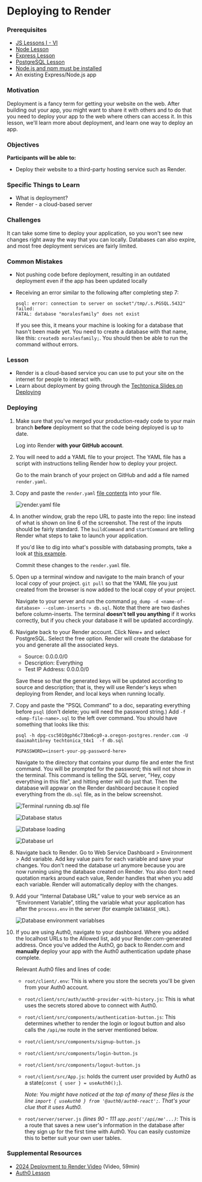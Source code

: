 # Deploying to Render

### Prerequisites

- [JS Lessons I - VI](../javascript)
- [Node Lesson](../node-js/node-js.md)
- [Express Lesson](../express-js/express.md)
- [PostgreSQL Lesson](../databases/installing-postgresql.md)
- [Node.js and npm must be installed](https://nodejs.org/en/download/)
- An existing Express/Node.js app

### Motivation

Deployment is a fancy term for getting your website on the web. After building out your app, you might want to share it with others and to do that you need to deploy your app to the web where others can access it. In this lesson, we'll learn more about deployment, and learn one way to deploy an app.

### Objectives

**Participants will be able to:**

- Deploy their website to a third-party hosting service such as Render.

### Specific Things to Learn

- What is deployment?
- Render - a cloud-based server

### Challenges

It can take some time to deploy your application, so you won't see new changes right away the way that you can locally. Databases can also expire, and most free deployment services are fairly limited.

### Common Mistakes

- Not pushing code before deployment, resulting in an outdated deployment even if the app has been updated locally
- Receiving an error similar to the following after completing step 7:

      psql: error: connection to server on socket"/tmp/.s.PGSQL.5432" failed:
      FATAL: database "moralesfamily" does not exist

  If you see this, it means your machine is looking for a database that hasn't been made yet. You need to create a database with that name, like this: `createdb moralesfamily;`. You should then be able to run the command without errors.

### Lesson

- Render is a cloud-based service you can use to put your site on the internet for people to interact with.
- Learn about deployment by going through the [Techtonica Slides on Deploying](https://docs.google.com/presentation/d/1Enwhd9hl1fn1-afMXJ6xvkJm5SDJpHjfQoA7s2znHpw/edit?usp=sharing.)

### Deploying

1. Make sure that you've merged your production-ready code to your main branch **before** deployment so that the code being deployed is up to date.

   Log into Render **with your GitHub account**.

2. You will need to add a YAML file to your project. The YAML file has a script with instructions telling Render how to deploy your project.

   Go to the main branch of your project on GitHub and add a file named `render.yaml`.

3. Copy and paste the `render.yaml` [file contents](https://github.com/daaimah123/2024H2FinalProjectTemplateRender/blob/main/render.yaml) into your file.

   ![render.yaml file](./screenshots/render-1.png 'render.yaml file')

4. In another window, grab the repo URL to paste into the repo: line instead of what is shown on line 6 of the screenshot. The rest of the inputs should be fairly standard. The `buildCommand` and `startCommand` are telling Render what steps to take to launch your application.

   If you'd like to dig into what's possible with databasing prompts, take a look at [this example](https://render.com/docs/blueprint-spec).

   Commit these changes to the `render.yaml` file.

5. Open up a terminal window and navigate to the main branch of your local copy of your project. `git pull` so that the YAML file you just created from the browser is now added to the local copy of your project.

   Navigate to your server and run the command `pg_dump -d <name-of-database> --column-inserts > db.sql`. Note that there are two dashes before column-inserts. The terminal **doesn't tell you anything** if it works correctly, but if you check your database it will be updated accordingly.

6. Navigate back to your Render account. Click New+ and select PostgreSQL. Select the free option. Render will create the database for you and generate all the associated keys.

   - Source: 0.0.0.0/0
   - Description: Everything
   - Test IP Address: 0.0.0.0/0

   Save these so that the generated keys will be updated according to source and description; that is, they will use Render's keys when deploying from Render, and local keys when running locally.

7. Copy and paste the "PSQL Command" to a doc, separating everything before `psql` (don't delete; you will need the password string.) Add `-f <dump-file-name>.sql` to the left over command. You should have something that looks like this:

   `psql -h dpg-csc5010gph6c73bm6cg0-a.oregon-postgres.render.com -U daaimahtibrey techtonica_t4x1  -f db.sql`

   `PGPASSWORD=<insert-your-pg-password-here>`

   Navigate to the directory that contains your dump file and enter the first command. You will be prompted for the password; this will not show in the terminal. This command is telling the SQL server, "Hey, copy everything in this file", and hitting enter will do just that. Then the database will appwar on the Render dashboard because it copied everything from the `db.sql` file, as in the below screenshot.

   ![Terminal running db.sql file](./screenshots/render-2.png 'Terminal running db.sql file')

   ![Database status](./screenshots/render-3.gif 'Database status')

   ![Database loading](./screenshots/render-4.png 'Database loading')

   ![Database url](./screenshots/render-5.png 'Database url')

8. Navigate back to Render. Go to Web Service Dashboard > Environment > Add variable. Add key value pairs for each variable and save your changes. You don't need the database url anymore because you are now running using the database created on Render. You also don't need quotation marks around each value, Render handles that when you add each variable. Render will automatically deploy with the changes.
9. Add your “Internal Database URL” value to your web service as an “Environment Variable”, titling the variable what your application has after the `process.env` in the server (for example `DATABASE_URL`).

   ![Database environment variablses](./screenshots/render-6.png 'Database environment variables')

10. If you are using Auth0, navigate to your dashboard. Where you added the localhost URLs to the Allowed list, add your Render.com-generated address. Once you've added the AuthO, go back to Render.com and **manually** deploy your app with the Auth0 authentication update phase complete.

    Relevant Auth0 files and lines of code:

    - `root/client/.env`: This is where you store the secrets you'll be given from your Auth0 account.
    - `root/client/src/auth/auth0-provider-with-history.js`: This is what uses the secrets stored above to connect with Auth0.
    - `root/client/src/components/authentication-button.js`: This determines whether to render the login or logout button and also calls the `/api/me` route in the server mentioned below.
    - `root/client/src/components/signup-button.js`
    - `root/client/src/components/login-button.js`
    - `root/client/src/components/logout-button.js`
    - `root/client/src/App.js`: holds the current user provided by Auth0 as a state(`const { user } = useAuth0();`).

      _Note: You might have noticed at the top of many of these files is the line `import { useAuth0 } from '@auth0/auth0-react';`. That's your clue that it uses Auth0._

    - `root/server/server.js` _(lines 90 - 111 `app.post('/api/me'...)`_: This is a route that saves a new user's information in the database after they sign up for the first time with Auth0. You can easily customize this to better suit your own user tables.

### Supplemental Resources

- [2024 Deployment to Render Video](https://www.dropbox.com/scl/fi/5540qxbwhyexu86usr859/Week15WednesdayDeployToRenderWebService-Database.mp4?rlkey=jkpox0e3hqat5aiyg4ycprojs&e=1&st=fjxbyvr8&dl=0) (Video, 59min)
- [Auth0 Lesson](https://github.com/Techtonica/curriculum/blob/main/electives/oauth/o-auth.md)
